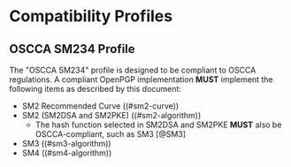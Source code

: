 #  Compatibility Profiles

## OSCCA SM234 Profile

The "OSCCA SM234" profile is designed to be compliant to OSCCA regulations.
A compliant OpenPGP implementation **MUST** implement the following
items as described by this document:

* SM2 Recommended Curve ((#sm2-curve))
* SM2 (SM2DSA and SM2PKE) ((#sm2-algorithm))
  * The hash function selected in SM2DSA and SM2PKE **MUST** also be
  OSCCA-compliant, such as SM3 [@SM3]
* SM3 ((#sm3-algorithm))
* SM4 ((#sm4-algorithm))
